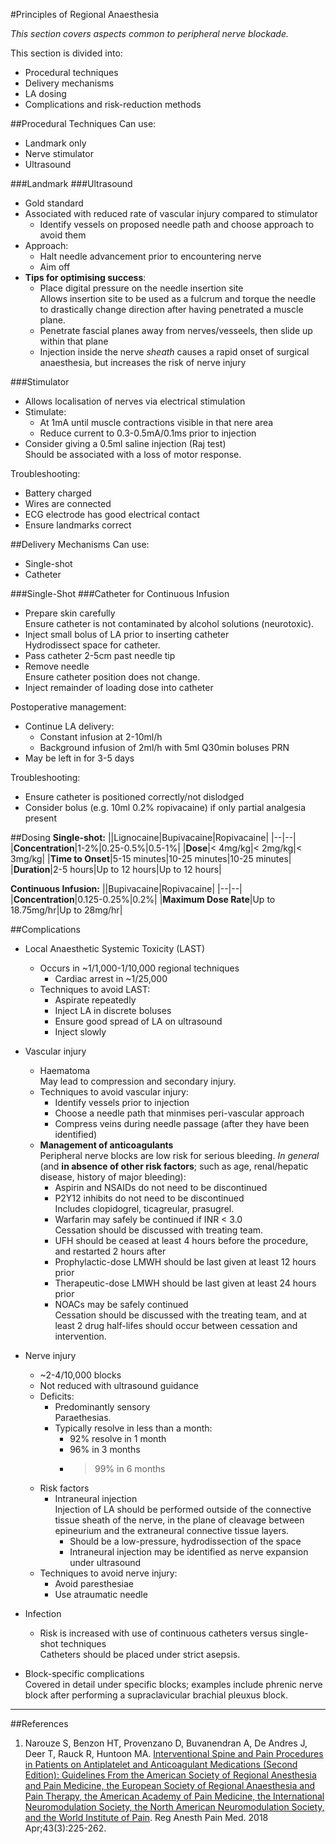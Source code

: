 #Principles of Regional Anaesthesia

*This section covers aspects common to peripheral nerve blockade.*

This section is divided into:
* Procedural techniques
* Delivery mechanisms
* LA dosing
* Complications and risk-reduction methods

##Procedural Techniques
Can use:
* Landmark only
* Nerve stimulator
* Ultrasound


###Landmark
###Ultrasound
* Gold standard
* Associated with reduced rate of vascular injury compared to stimulator
	* Identify vessels on proposed needle path and choose approach to avoid them
* Approach:
	* Halt needle advancement prior to encountering nerve
	* Aim off
* **Tips for optimising success**:
	* Place digital pressure on the needle insertion site  
	Allows insertion site to be used as a fulcrum and torque the needle to drastically change direction after having penetrated a muscle plane.
	* Penetrate fascial planes away from nerves/vesseels, then slide up within that plane
	* Injection inside the nerve *sheath* causes a rapid onset of surgical anaesthesia, but increases the risk of nerve injury

###Stimulator
* Allows localisation of nerves via electrical stimulation
* Stimulate:
	* At 1mA until muscle contractions visible in that nere area
	* Reduce current to 0.3-0.5mA/0.1ms prior to injection
* Consider giving a 0.5ml saline injection (Raj test)  
Should be associated with a loss of motor response.

Troubleshooting:
* Battery charged
* Wires are connected
* ECG electrode has good electrical contact
* Ensure landmarks correct


##Delivery Mechanisms
Can use:
* Single-shot
* Catheter

###Single-Shot
###Catheter for Continuous Infusion
* Prepare skin carefully  
Ensure catheter is not contaminated by alcohol solutions (neurotoxic).
* Inject small bolus of LA prior to inserting catheter  
Hydrodissect space for catheter.
* Pass catheter 2-5cm past needle tip
* Remove needle  
Ensure catheter position does not change.
* Inject remainder of loading dose into catheter

Postoperative management:
* Continue LA delivery:
	* Constant infusion at 2-10ml/h
	* Background infusion of 2ml/h with 5ml Q30min boluses PRN
* May be left in for 3-5 days


Troubleshooting:
* Ensure catheter is positioned correctly/not dislodged
* Consider bolus (e.g. 10ml 0.2% ropivacaine) if only partial analgesia present


##Dosing
**Single-shot:**
||Lignocaine|Bupivacaine|Ropivacaine|
|--|--|
|**Concentration**|1-2%|0.25-0.5%|0.5-1%|
|**Dose**|< 4mg/kg|< 2mg/kg|< 3mg/kg|
|**Time to Onset**|5-15 minutes|10-25 minutes|10-25 minutes|
|**Duration**|2-5 hours|Up to 12 hours|Up to 12 hours|


**Continuous Infusion:**
||Bupivacaine|Ropivacaine|
|--|--|
|**Concentration**|0.125-0.25%|0.2%|
|**Maximum Dose Rate**|Up to 18.75mg/hr|Up to 28mg/hr|

##Complications
* Local Anaesthetic Systemic Toxicity (LAST)
	* Occurs in ~1/1,000-1/10,000 regional techniques
		* Cardiac arrest in ~1/25,000
	* Techniques to avoid LAST:
		* Aspirate repeatedly
		* Inject LA in discrete boluses
		* Ensure good spread of LA on ultrasound
		* Inject slowly

* Vascular injury
	* Haematoma  
	May lead to compression and secondary injury.
	* Techniques to avoid vascular injury:
		* Identify vessels prior to injection
		* Choose a needle path that minmises peri-vascular approach
		* Compress veins during needle passage (after they have been identified)
	* **Management of anticoagulants**  
	Peripheral nerve blocks are low risk for serious bleeding. *In general* (and **in absence of other risk factors**; such as age, renal/hepatic disease, history of major bleeding):
		* Aspirin and NSAIDs do not need to be discontinued  
		* P2Y12 inhibits do not need to be discontinued  
		Includes clopidogrel, ticagreular, prasugrel.
		* Warfarin may safely be continued if INR < 3.0  
		Cessation should be discussed with treating team.
		* UFH should be ceased at least 4 hours before the procedure, and restarted 2 hours after
		* Prophylactic-dose LMWH should be last given at least 12 hours prior
		* Therapeutic-dose LMWH should be last given at least 24 hours prior
		* NOACs may be safely continued  
		Cessation should be discussed with the treating team, and at least 2 drug half-lifes should occur between cessation and intervention.


* Nerve injury
	* ~2-4/10,000 blocks
	* Not reduced with ultrasound guidance
	* Deficits:
		* Predominantly sensory  
		Paraethesias.
		* Typically resolve in less than a month:
			* 92% resolve in 1 month
			* 96% in 3 months
			* > 99% in 6 months
	* Risk factors
		* Intraneural injection  
		Injection of LA should be performed outside of the connective tissue sheath of the nerve, in the plane of cleavage between epineurium and the extraneural connective tissue layers.
			* Should be a low-pressure, hydrodissection of the space
			* Intraneural injection may be identified as nerve expansion under ultrasound
	* Techniques to avoid nerve injury:
		* Avoid paresthesiae
		* Use atraumatic needle


* Infection
	* Risk is increased with use of continuous catheters versus single-shot techniques  
	Catheters should be placed under strict asepsis.


* Block-specific complications  
Covered in detail under specific blocks; examples include phrenic nerve block after performing a supraclavicular brachial pleuxus block.


---

##References
1. Narouze S, Benzon HT, Provenzano D, Buvanendran A, De Andres J, Deer T, Rauck R, Huntoon MA. [Interventional Spine and Pain Procedures in Patients on Antiplatelet and Anticoagulant Medications (Second Edition): Guidelines From the American Society of Regional Anesthesia and Pain Medicine, the European Society of Regional Anaesthesia and Pain Therapy, the American Academy of Pain Medicine, the International Neuromodulation Society, the North American Neuromodulation Society, and the World Institute of Pain](https://journals.lww.com/rapm/fulltext/2018/04000/Interventional_Spine_and_Pain_Procedures_in.2.aspx). Reg Anesth Pain Med. 2018 Apr;43(3):225-262.